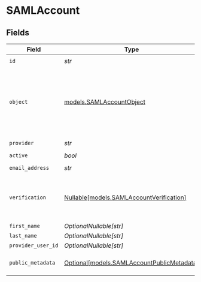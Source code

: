 # SAMLAccount


## Fields

| Field                                                                                                                   | Type                                                                                                                    | Required                                                                                                                | Description                                                                                                             | Example                                                                                                                 |
| ----------------------------------------------------------------------------------------------------------------------- | ----------------------------------------------------------------------------------------------------------------------- | ----------------------------------------------------------------------------------------------------------------------- | ----------------------------------------------------------------------------------------------------------------------- | ----------------------------------------------------------------------------------------------------------------------- |
| `id`                                                                                                                    | *str*                                                                                                                   | :heavy_check_mark:                                                                                                      | N/A                                                                                                                     | saml_account_id_123                                                                                                     |
| `object`                                                                                                                | [models.SAMLAccountObject](../models/samlaccountobject.md)                                                              | :heavy_check_mark:                                                                                                      | String representing the object's type. Objects of the same type share the same value.<br/>                              | saml_account                                                                                                            |
| `provider`                                                                                                              | *str*                                                                                                                   | :heavy_check_mark:                                                                                                      | N/A                                                                                                                     | SAML Provider                                                                                                           |
| `active`                                                                                                                | *bool*                                                                                                                  | :heavy_check_mark:                                                                                                      | N/A                                                                                                                     | true                                                                                                                    |
| `email_address`                                                                                                         | *str*                                                                                                                   | :heavy_check_mark:                                                                                                      | N/A                                                                                                                     | user@example.com                                                                                                        |
| `verification`                                                                                                          | [Nullable[models.SAMLAccountVerification]](../models/samlaccountverification.md)                                        | :heavy_check_mark:                                                                                                      | N/A                                                                                                                     | {<br/>"status": "verified",<br/>"strategy": "saml",<br/>"external_verification_redirect_url": "https://example.com/saml_callback"<br/>} |
| `first_name`                                                                                                            | *OptionalNullable[str]*                                                                                                 | :heavy_minus_sign:                                                                                                      | N/A                                                                                                                     | John                                                                                                                    |
| `last_name`                                                                                                             | *OptionalNullable[str]*                                                                                                 | :heavy_minus_sign:                                                                                                      | N/A                                                                                                                     | Doe                                                                                                                     |
| `provider_user_id`                                                                                                      | *OptionalNullable[str]*                                                                                                 | :heavy_minus_sign:                                                                                                      | N/A                                                                                                                     | prov_user_id_123                                                                                                        |
| `public_metadata`                                                                                                       | [Optional[models.SAMLAccountPublicMetadata]](../models/samlaccountpublicmetadata.md)                                    | :heavy_minus_sign:                                                                                                      | N/A                                                                                                                     | {<br/>"department": "IT"<br/>}                                                                                          |